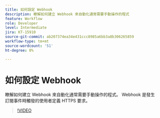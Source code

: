 ```yaml
---
title: 如何設定 Webhook
description: 瞭解如何建立 Webhook 來自動化通常需要手動操作的程式
feature: Workflow
role: Developer
level: Intermediate
jira: KT-15910
source-git-commit: ab207374ea34e431ccc8985a6bb3a8b306265859
workflow-type: tm+mt
source-wordcount: '51'
ht-degree: 0%

---
```


# 如何設定 Webhook

瞭解如何建立 Webhook 來自動化通常需要手動操作的程式。 Webhook 是發生訂閱事件時觸發的使用者定義 HTTPS 要求。

>[!VIDEO](https://video.tv.adobe.com/v/3432694?quality=12&learn=on&hidetitle=true)